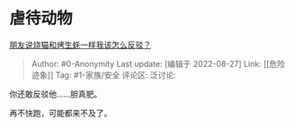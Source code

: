 # 虐待动物
[朋友说烧猫和烤生蚝一样我该怎么反驳？](https://www.zhihu.com/question/548913002/answer/2647968130)

> Author: #0-Anonymity
> Last update: [编辑于 2022-08-27]
> Link: [[危险迹象]]
> Tag: #1-家族/安全
> 评论区:
> 泛讨论:

你还敢反驳他……胆真肥。

再不快跑，可能都来不及了。
